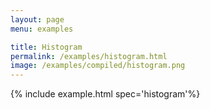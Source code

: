 ```yaml
---
layout: page
menu: examples

title: Histogram
permalink: /examples/histogram.html
image: /examples/compiled/histogram.png
---
```




{% include example.html spec='histogram'%}
